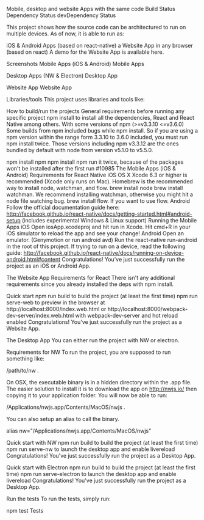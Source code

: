 Mobile, desktop and website Apps with the same code
Build Status Dependency Status devDependency Status

This project shows how the source code can be architectured to run on multiple devices. As of now, it is able to run as:

iOS & Android Apps (based on react-native)
a Website App in any browser (based on react)
A demo for the Website App is available here.

Screenshots
Mobile Apps (iOS & Android)
Mobile Apps

Desktop Apps (NW & Electron)
Desktop App

Website App
Website App

Libraries/tools
This project uses libraries and tools like:

How to build/run the projects
General requirements before running any specific project
npm install to install all the dependencies, React and React Native among others.
With some versions of npm (>=v3.3.10 <=v3.6.0)
Some builds from npm included bugs while npm install. So if you are using a npm version within the range form 3.3.10 to 3.6.0 included, you must run npm install twice. Those versions including npm v3.3.12 are the ones bundled by default with node from version v5.1.0 to v5.5.0.

npm install npm
npm install npm run it twice, because of the packages won't be installed after the first run #10985
The Mobile Apps (iOS & Android)
Requirements for React Native
iOS
OS X
Xcode 6.3 or higher is recommended (Xcode only runs on Mac).
Homebrew is the recommended way to install node, watchman, and flow.
brew install node
brew install watchman. We recommend installing watchman, otherwise you might hit a node file watching bug.
brew install flow. If you want to use flow.
Android
Follow the official documentation guide here: http://facebook.github.io/react-native/docs/getting-started.html#android-setup (includes experimental Windows & Linux support)
Running the Mobile Apps
iOS
Open iosApp.xcodeproj and hit run in Xcode.
Hit cmd+R in your iOS simulator to reload the app and see your change!
Android
Open an emulator. (Genymotion or run android avd)
Run the react-native run-android in the root of this project.
If trying to run on a device, read the following guide: http://facebook.github.io/react-native/docs/running-on-device-android.html#content
Congratulations! You've just successfully run the project as an iOS or Android App.

The Website App
Requirements for React
There isn't any additional requirements since you already installed the deps with npm install.

Quick start
npm run build to build the project (at least the first time)
npm run serve-web to preview in the browser at http://localhost:8000/index.web.html or http://localhost:8000/webpack-dev-server/index.web.html with webpack-dev-server and hot reload enabled
Congratulations! You've just successfully run the project as a Website App.

The Desktop App
You can either run the project with NW or electron.

Requirements for NW
To run the project, you are supposed to run something like:

/path/to/nw .

On OSX, the executable binary is in a hidden directory within the .app file. The easier solution to install it is to download the app on http://nwjs.io/ then copying it to your application folder. You will now be able to run:

/Applications/nwjs.app/Contents/MacOS/nwjs .

You can also setup an alias to call the binary.

alias nw="/Applications/nwjs.app/Contents/MacOS/nwjs"

Quick start with NW
npm run build to build the project (at least the first time)
npm run serve-nw to launch the desktop app and enable livereload
Congratulations! You've just successfully run the project as a Desktop App.

Quick start with Electron
npm run build to build the project (at least the first time)
npm run serve-electron to launch the desktop app and enable livereload
Congratulations! You've just successfully run the project as a Desktop App.

Run the tests
To run the tests, simply run:

npm test
Tests
